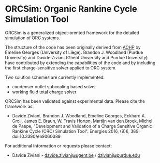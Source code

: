 ﻿ORCSim: Organic Rankine Cycle Simulation Tool
====================


ORCSim is a generalized object-orented framework for the detailed simulation of ORC systems.

The structure of the code has been originally derived from [ACHP](https://github.com/TSTK/ACHP) by Emeline Georges (University of Liège). 
Brandon J. Woodland (Purdue University) and Davide Ziviani (Ghent University and Purdue University) have contributed by extending the capabilities of the code and by including the first charge-sensitive solver applied to ORC system.

Two solution schemes are currently implemented:

* condenser outlet subcooling based solver
* working fluid total charge solver

ORCSim has been validated against experimental data. Please cite the framework as:

* Davide Ziviani, Brandon J. Woodland, Emeline Georges, Eckhard A. Groll, James E. Braun, W. Travis Horton, Martijn van den Broek, Michel de Paepe, "Development and Validation of a Charge Sensitive Organic Rankine Cycle (ORC) Simulation Tool". Energies 2016, (9)6, 389; doi:10.3390/en9060389

For additional information or requests please contact:
* Davide Ziviani - davide.ziviani@ugent.be / dziviani@purdue.edu


